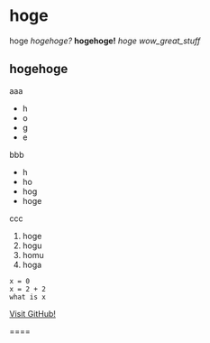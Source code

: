 # hoge
hoge *hogehoge?* **hogehoge!** _hoge_ _wow_great_stuff_
## hogehoge
aaa
* h
* o
* g
* e

bbb
- h
- ho
- hog
- hoge

ccc

1. hoge
1. hogu
1. homu
1. hoga

```
x = 0
x = 2 + 2
what is x
```

[Visit GitHub!](http://www.github.com)

====
